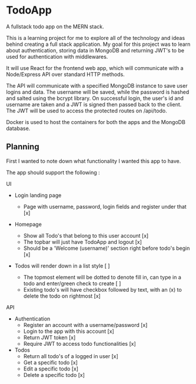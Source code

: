 # TodoApp
 A fullstack todo app on the MERN stack.

 This is a learning project for me to explore all of the technology and ideas behind creating a full stack application. My goal for this project was to learn about authentication, storing data in MongoDB and returning JWT's to be used for authentication with middlewares.

 It will use React for the frontend web app, which will communicate with a Node/Express API over standard HTTP methods.

 The API will communicate with a specified MongoDB instance to save user logins and data. The username will be saved, while the password is hashed and salted using the bcrypt library. On successful login, the user's id and username are taken and a JWT is signed then passed back to the client. The JWT will be used to access the protected routes on /api/todo.

 Docker is used to host the containers for both the apps and the MongoDB database.

 ## Planning

First I wanted to note down what functionality I wanted this app to have.

The app should support the following :

UI
- Login landing page
    - Page with username, password, login fields and register under that [x]

- Homepage
    - Show all Todo's that belong to this user account [x]
    - The topbar will just have TodoApp and logout [x]
    - Should be a 'Welcome (username)' section right before todo's begin [x]
- Todos will render down in a list style [ ]
    - The topmost element will be dotted to denote fill in, can type in a todo and enter/green check to create [ ]
    - Existing todo's will have checkbox followed by text, with an (x) to delete the todo on rightmost [x]

API
- Authentication
    - Register an account with a username/password [x]
    - Login to the app with this account [x]
    - Return JWT token [x]
    - Require JWT to access todo functionalities [x]
- Todos
    - Return all todo's of a logged in user [x]
    - Get a specific todo [x]
    - Edit a specific todo [x]
    - Delete a specific todo [x]